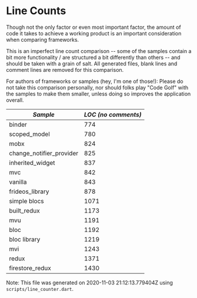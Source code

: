 # Line Counts

Though not the only factor or even most important factor, the amount of code it
takes to achieve a working product is an important consideration when comparing
frameworks.

This is an imperfect line count comparison -- some of the samples contain a bit
more functionality / are structured a bit differently than others -- and should
be taken with a grain of salt. All generated files, blank lines and comment 
lines are removed for this comparison.

For authors of frameworks or samples (hey, I'm one of those!): Please do not 
take this comparison personally, nor should folks play "Code Golf" with the
samples to make them smaller, unless doing so improves the application overall.  
  
| *Sample* | *LOC (no comments)* |
|--------|-------------------|
| binder | 774 |
| scoped_model | 780 |
| mobx | 824 |
| change_notifier_provider | 825 |
| inherited_widget | 837 |
| mvc | 842 |
| vanilla | 843 |
| frideos_library | 878 |
| simple blocs | 1071 |
| built_redux | 1173 |
| mvu | 1191 |
| bloc | 1192 |
| bloc library | 1219 |
| mvi | 1243 |
| redux | 1371 |
| firestore_redux | 1430 |

Note: This file was generated on 2020-11-03 21:12:13.779404Z using `scripts/line_counter.dart`.  

